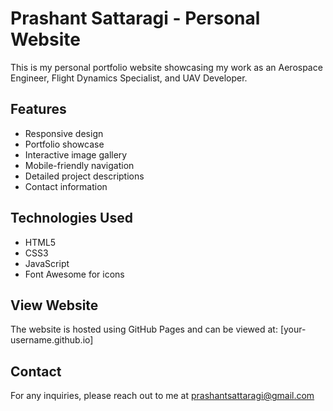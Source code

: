 # Prashant Sattaragi - Personal Website

This is my personal portfolio website showcasing my work as an Aerospace Engineer, Flight Dynamics Specialist, and UAV Developer.

## Features
- Responsive design
- Portfolio showcase
- Interactive image gallery
- Mobile-friendly navigation
- Detailed project descriptions
- Contact information

## Technologies Used
- HTML5
- CSS3
- JavaScript
- Font Awesome for icons

## View Website
The website is hosted using GitHub Pages and can be viewed at: [your-username.github.io]

## Contact
For any inquiries, please reach out to me at prashantsattaragi@gmail.com 
